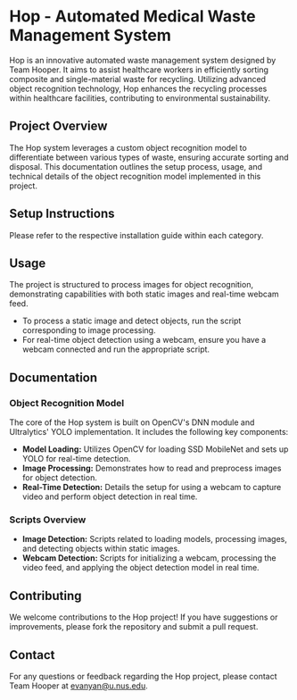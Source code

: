 # Hop - Automated Medical Waste Management System

Hop is an innovative automated waste management system designed by Team Hooper. It aims to assist healthcare workers in efficiently sorting composite and single-material waste for recycling. Utilizing advanced object recognition technology, Hop enhances the recycling processes within healthcare facilities, contributing to environmental sustainability.

## Project Overview

The Hop system leverages a custom object recognition model to differentiate between various types of waste, ensuring accurate sorting and disposal. This documentation outlines the setup process, usage, and technical details of the object recognition model implemented in this project.

## Setup Instructions

Please refer to the respective installation guide within each category.

## Usage

The project is structured to process images for object recognition, demonstrating capabilities with both static images and real-time webcam feed. 

- To process a static image and detect objects, run the script corresponding to image processing.
- For real-time object detection using a webcam, ensure you have a webcam connected and run the appropriate script.

## Documentation

### Object Recognition Model

The core of the Hop system is built on OpenCV's DNN module and Ultralytics' YOLO implementation. It includes the following key components:

- **Model Loading:** Utilizes OpenCV for loading SSD MobileNet and sets up YOLO for real-time detection.
- **Image Processing:** Demonstrates how to read and preprocess images for object detection.
- **Real-Time Detection:** Details the setup for using a webcam to capture video and perform object detection in real time.

### Scripts Overview

- **Image Detection:** Scripts related to loading models, processing images, and detecting objects within static images.
- **Webcam Detection:** Scripts for initializing a webcam, processing the video feed, and applying the object detection model in real time.

## Contributing

We welcome contributions to the Hop project! If you have suggestions or improvements, please fork the repository and submit a pull request.

## Contact

For any questions or feedback regarding the Hop project, please contact Team Hooper at evanyan@u.nus.edu.
